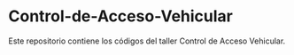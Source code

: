 # Control-de-Acceso-Vehicular
Este repositorio contiene los códigos del taller Control de Acceso Vehicular.
